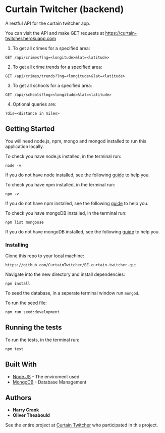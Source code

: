 # Curtain Twitcher (backend)

A restful API for the curtain twitcher app.

You can visit the API and make GET requests at https://curtain-twitcher.herokuapp.com

1. To get all crimes for a specified area:
```
GET /api/crimes?lng=<longitude>&lat=<latitude>
```

2. To get all crime trends for a specified area:

```
GET /api/crimes/trends?lng=<longitude>&lat=<latitude>
```

3. To get all schools for a specified area:
```
GET /api/schools?lng=<longitude>&lat=<latitude>
```

4. Optional queries are:
```
?dis=<distance in miles>
```

## Getting Started

You will need node.js, npm, mongo and mongod installed to run this application locally.

To check you have node.js installed, in the terminal run:

```
node -v
```
If you do not have node installed, see the following [guide](https://nodejs.org/en/download/package-manager/) to help you.

To check you have npm installed, in the terminal run:

```
npm -v
```
If you do not have npm installed, see the following [guide](https://www.npmjs.com/get-npm) to help you.

To check you have mongoDB installed, in the terminal run:

```
npm list mongoose
```
If you do not have mongoDB installed, see the following [guide](https://docs.mongodb.com/manual/installation/) to help you.

### Installing

Clone this repo to your local machine:

```
https://github.com/CurtainTwitcher/BE-curtain-twitcher.git
```

Navigate into the new directory and install dependencies:

```
npm install
```

To seed the database, in a seperate terminal window run ``mongod``.

To run the seed file:

```
npm run seed:development
```


## Running the tests

To run the tests, in the terminal run:

```
npm test
```

## Built With

* [Node.JS](https://nodejs.org/en/) - The enviroment used
* [MongoDB](https://docs.mongodb.com/manual/) - Database Management

## Authors

* **Harry Crank**
* **Oliver Theabould**

See the entire project at [Curtain Twitcher](https://github.com/CurtainTwitcher) who participated in this project.

